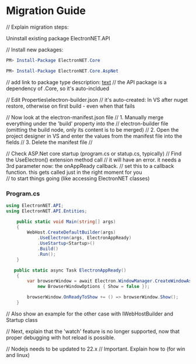 # Migration Guide

// Explain migration steps:

Uninstall existing package ElectronNET.API

// Install new packages:


```ps1
PM> Install-Package ElectronNET.Core

PM> Install-Package ElectronNET.Core.AspNet
```

// add link to package type description: [text](../Releases/Package-Description.md)
// the API package is a dependency of .Core, so it's auto-incldued


// Edit Properties\electron-builder.json
// it's auto-created: In VS after nuget restore, otherwise on first build - even when that fails

// Now look at the electron-manifest.json file
// 1. Manually merge everything under the 'build' property into the 
// electron-builder file (omitting the build node, only its content is to be merged)
// 2. Open the project designer in VS and enter the values from the manifest file into the fields
// 3. Delete the manifest file
// 

// Check ASP.Net core startup (program.cs or statup.cs, typically)
// Find the UseElectron() extension method call
// it will have an error. it needs a 3rd parameter now: the onAppReady callback. 
// set this to a callback function. this gets called just in the right moment for you  
// to start things going (like accessing ElectronNET classes)

### Program.cs

```csharp	
using ElectronNET.API;
using ElectronNET.API.Entities;

    public static void Main(string[] args)
    {
        WebHost.CreateDefaultBuilder(args)
            .UseElectron(args, ElectronAppReady)
            .UseStartup<Startup>()
            .Build()
            .Run();
    }

   public static async Task ElectronAppReady()
    {
        var browserWindow = await Electron.WindowManager.CreateWindowAsync(
            new BrowserWindowOptions { Show = false });

        browserWindow.OnReadyToShow += () => browserWindow.Show();
    }
```


// Also show an example for the other case with IWebHostBuilder and Startup class



// Next, explain that the 'watch' feature is no longer supported, now that proper debugging with hot reload is possible.


// Nodejs needs to be updated to 22.x
// Important. Explain how to (for win and linux)

